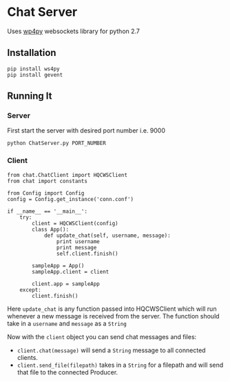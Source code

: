# Chat Server
Uses [wp4py](https://ws4py.readthedocs.io/en/latest/) websockets library for python 2.7

## Installation
```
pip install ws4py
pip install gevent
```


## Running It
### Server
First start the server with desired port number i.e. 9000
```
python ChatServer.py PORT_NUMBER
```

### Client
```
from chat.ChatClient import HQCWSClient
from chat import constants

from Config import Config
config = Config.get_instance('conn.conf')

if __name__ == '__main__':
    try:
        client = HQCWSClient(config)
        class App():
            def update_chat(self, username, message):
                print username
                print message
                self.client.finish()

        sampleApp = App()
        sampleApp.client = client

        client.app = sampleApp
    except:
        client.finish()
```
Here `update_chat` is any function passed into HQCWSClient which will run whenever a new message is received from the server. The function should take in a `username` and `message` as a `String`

<!-- `chat.constants.PRODUCER` is a user role that needs to be passed in when initializing a new client. The different roles are defined in `constants.py` -->

Now with the `client` object you can send chat messages and files:
* `client.chat(message)` will send a `String` message to all connected clients.
* `client.send_file(filepath)` takes in a `String` for a filepath and will send that file to the connected Producer.
